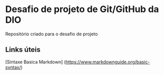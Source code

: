 # Desafio de projeto de Git/GitHub da DIO
Repositório criado para o desafio de projeto

## Links úteis
[Sintaxe Basica Markdown] (https://www.markdownguide.org/basic-syntax/)

